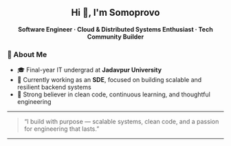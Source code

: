 <h2 align="center">Hi 👋, I'm Somoprovo</h1>

<p align="center">
  <b>Software Engineer · Cloud & Distributed Systems Enthusiast · Tech Community Builder</b>
</p>

### 🚀 About Me

- 🎓 Final-year IT undergrad at **Jadavpur University**
- 💼 Currently working as an **SDE**, focused on building scalable and resilient backend systems
- 💬 Strong believer in clean code, continuous learning, and thoughtful engineering

---

<!--   
### 🛠 Tech Stack


<p align="center">
  <img src="https://skillicons.dev/icons?i=cpp,go,python,scala,js,ts,react,nextjs,nextjs,kafka,docker,kubernetes,aws,azure,fastapi,django,tensorflow,pytorch,postgres,mysql,mongodb,redis,linux,git" />
  <img src="https://skillicons.dev/icons?i=nextjs,docker,kubernetes,aws,azure,fastapi,django,tensorflow" />
  <br />
  <img src="https://skillicons.dev/icons?i=pytorch,postgres,mysql,mongodb,redis,linux,git" /> 
</p>
  -->


> “I build with purpose — scalable systems, clean code, and a passion for engineering that lasts.”

---
